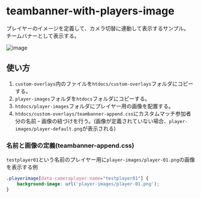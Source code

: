 # teambanner-with-players-image

プレイヤーのイメージを定義して、カメラ切替に連動して表示するサンプル。
チームバナーとして表示する。

![image](https://github.com/user-attachments/assets/35f41e13-da66-4a0d-964e-c2eb9538712d)

## 使い方

1. `custom-overlays`内のファイルを`htdocs/custom-overlays`フォルダにコピーする。
2. `player-images`フォルダを`htdocs`フォルダにコピーする。
3. `htdocs/player-images`フォルダにプレイヤー用の画像を配置する。
4. `htdocs/custom-overlays/teambanner-append.css`にカスタムマッチ参加者分の名前・画像の紐づけを行う。(画像が定義されていない場合、`player-images/player-default.png`が表示される)

### 名前と画像の定義(teambanner-append.css)

`testplayer01`という名前のプレイヤー用に`player-images/player-01.png`の画像を表示する例

```css
.playerimage[data-cameraplayer-name="testplayer01"] {
    background-image: url('player-images/player-01.png');
}
```
